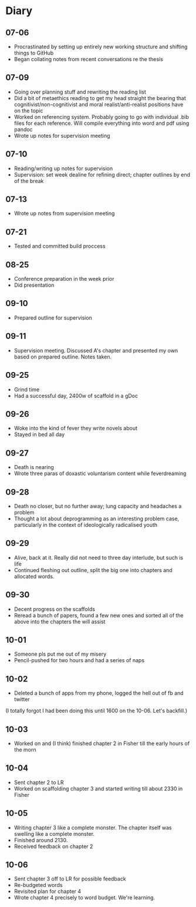 # Diary

## 07-06
* Procrastinated by setting up entirely new working structure and shifting things to GitHub
* Began collating notes from recent conversations re the thesis

## 07-09
* Going over planning stuff and rewriting the reading list
* Did a bit of metaethics reading to get my head straight the bearing that cognitivist/non-cognitivist and moral realist/anti-realist positions have on the topic
* Worked on referencing system. Probably going to go with individual .bib files for each reference. Will compile everything into word and pdf using pandoc
* Wrote up notes for supervision meeting

## 07-10
* Reading/writing up notes for supervision
* Supervision: set week dealine for refining direct; chapter outlines by end of the break

## 07-13
* Wrote up notes from supervision meeting

## 07-21
* Tested and committed build proccess

## 08-25
* Conference preparation in the week prior
* Did presentation

## 09-10
* Prepared outline for supervision

## 09-11
* Supervision meeting. Discussed A's chapter and presented my own based on prepared outline. Notes taken.

## 09-25
* Grind time
* Had a successful day, 2400w of scaffold in a gDoc

## 09-26
* Woke into the kind of fever they write novels about
* Stayed in bed all day

## 09-27
* Death is nearing
* Wrote three paras of doxastic voluntarism content while feverdreaming

## 09-28
* Death no closer, but no further away; lung capacity and headaches a problem
* Thought a lot about deprogramming as an interesting problem case, particularly in the context of ideologically radicalised youth

## 09-29
* Alive, back at it. Really did not need to three day interlude, but such is life
* Continued fleshing out outline, split the big one into chapters and allocated words.

## 09-30
* Decent progress on the scaffolds
* Reread a bunch of papers, found a few new ones and sorted all of the above into the chapters the will assist

## 10-01
* Someone pls put me out of my misery
* Pencil-pushed for two hours and had a series of naps

## 10-02
* Deleted a bunch of apps from my phone, logged the hell out of fb and twitter

(I totally forgot I had been doing this until 1600 on the 10-06. Let's backfill.)

## 10-03
* Worked on and (I think) finished chapter 2 in Fisher till the early hours of the morn

## 10-04
* Sent chapter 2 to LR
* Worked on scaffolding chapter 3 and started writing till about 2330 in Fisher

## 10-05
* Writing chapter 3 like a complete monster. The chapter itself was swelling like a complete monster.
* Finished around 2130.
* Received feedback on chapter 2

## 10-06
* Sent chapter 3 off to LR for possible feedback
* Re-budgeted words
* Revisited plan for chapter 4
* Wrote chapter 4 precisely to word budget. We're learning.
